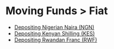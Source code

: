 # Moving Funds > Fiat

- [Depositing Nigerian Naira (NGN)](./depositing_nigerian_naira_ngn.md)
- [Depositing Kenyan Shilling (KES)](./depositing_kenyan_shilling_kes.md)
- [Depositing Rwandan Franc (RWF)](./rwandan_franc_rwf.md)
